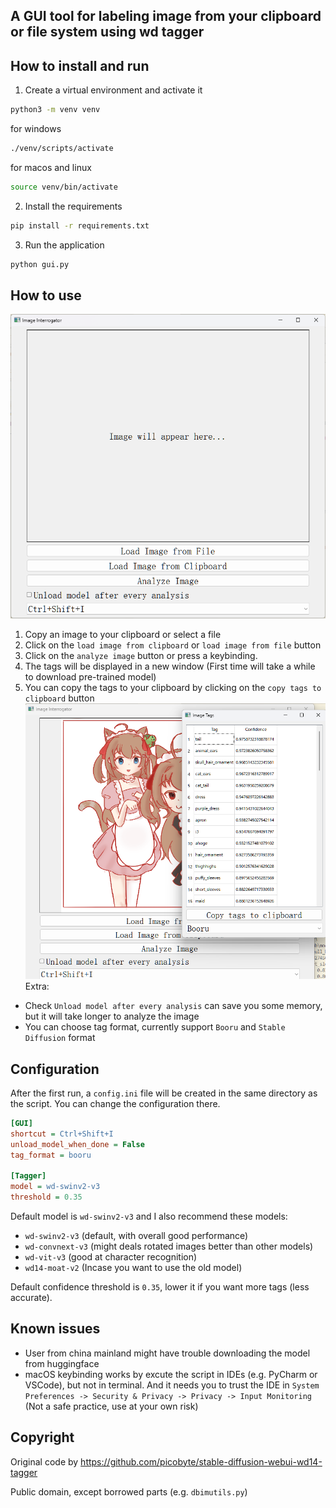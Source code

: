 A GUI tool for labeling image from your clipboard or file system using wd tagger
---
## How to install and run

1. Create a virtual environment and activate it

```bash
python3 -m venv venv
```

for windows
```bash
./venv/scripts/activate
```

for macos and linux
```bash
source venv/bin/activate
```

2. Install the requirements

```bash
pip install -r requirements.txt
```

3. Run the application

```bash
python gui.py
```

## How to use
![interface](imgs/interface.png)
1. Copy an image to your clipboard or select a file
2. Click on the `load image from clipboard` or `load image from file` button
3. Click on the `analyze image` button or press a keybinding.
4. The tags will be displayed in a new window (First time will take a while to download pre-trained model)
5. You can copy the tags to your clipboard by clicking on the `copy tags to clipboard` button
![tags](imgs/tagswindow.png)
Extra: 
- Check `Unload model after every analysis` can save you some memory, but it will take longer to analyze the image
- You can choose tag format, currently support `Booru` and `Stable Diffusion` format

## Configuration
After the first run, a `config.ini` file will be created in the same directory as the script. You can change the configuration there.

```ini
[GUI]
shortcut = Ctrl+Shift+I
unload_model_when_done = False
tag_format = booru

[Tagger]
model = wd-swinv2-v3
threshold = 0.35
```

Default model is `wd-swinv2-v3` and I also recommend these models:
- `wd-swinv2-v3` (default, with overall good performance)
- `wd-convnext-v3` (might deals rotated images better than other models)
- `wd-vit-v3` (good at character recognition)
- `wd14-moat-v2` (Incase you want to use the old model)

Default confidence threshold is `0.35`, lower it if you want more tags (less accurate).

## Known issues
- User from china mainland might have trouble downloading the model from huggingface
- macOS keybinding works by excute the script in IDEs (e.g. PyCharm or VSCode), but not in terminal. And it needs you to trust the IDE in `System Preferences -> Security & Privacy -> Privacy -> Input Monitoring` (Not a safe practice, use at your own risk)

## Copyright
Original code by https://github.com/picobyte/stable-diffusion-webui-wd14-tagger

Public domain, except borrowed parts (e.g. `dbimutils.py`)
